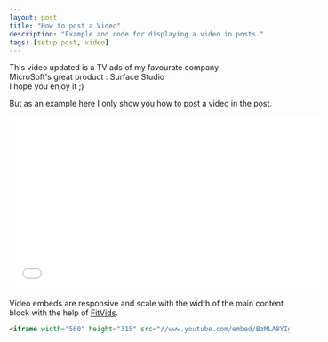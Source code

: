 ```yaml
---
layout: post
title: "How to post a Video"
description: "Example and code for displaying a video in posts."
tags: [setup post, video]
---
```

This video updated is a TV ads of my favourate company  
MicroSoft's great product : Surface Studio  
I hope you enjoy it ;)


But as an example here I only show you how to post a video in the post.  

<iframe width="560" height="315" src="//www.youtube.com/embed/BzMLA8YIgG0" frameborder="0"></iframe>

Video embeds are responsive and scale with the width of the main content block with the help of [FitVids](http://fitvidsjs.com/).

```html
<iframe width="560" height="315" src="//www.youtube.com/embed/BzMLA8YIgG0" frameborder="0"></iframe>
```
